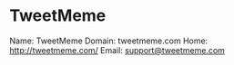 
# TweetMeme

Name: TweetMeme
Domain: tweetmeme.com
Home: http://tweetmeme.com/
Email: support@tweetmeme.com
